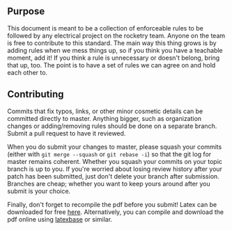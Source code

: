 ## Purpose

This document is meant to be a collection of enforceable rules to be followed by any electrical project on the rocketry team. Anyone on the team is free to contribute to this standard. The main way this thing grows is by adding rules when we mess things up, so if you think you have a teachable moment, add it! If you think a rule is unnecessary or doesn't belong, bring that up, too. The point is to have a set of rules we can agree on and hold each other to.

## Contributing

Commits that fix typos, links, or other minor cosmetic details can be committed directly to master. Anything bigger, such as organization changes or adding/removing rules should be done on a separate branch. Submit a pull request to have it reviewed.

When you do submit your changes to master, please squash your commits (either with `git merge --squash` or `git rebase -i`) so that the git log for master remains coherent. Whether you squash your commits on your topic branch is up to you. If you're worried about losing review history after your patch has been submitted, just don't delete your branch after submission. Branches are cheap; whether you want to keep yours around after you submit is your choice.

Finally, don't forget to recompile the pdf before you submit! Latex can be downloaded for free [here](https://www.latex-project.org/get/). Alternatively, you can compile and download the pdf online using [latexbase](https://latexbase.com/) or similar.

